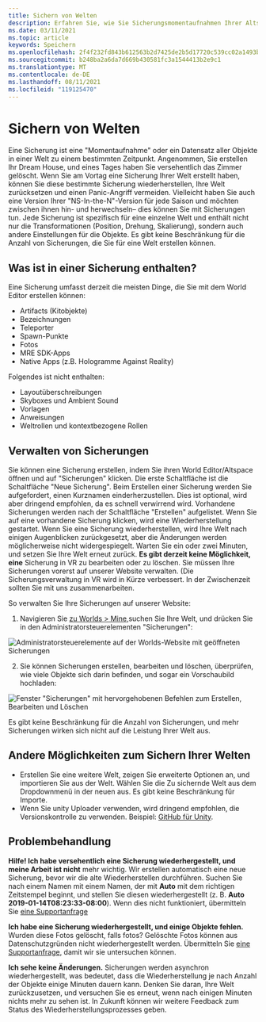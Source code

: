 ```yaml
---
title: Sichern von Welten
description: Erfahren Sie, wie Sie Sicherungsmomentaufnahmen Ihrer AltspaceVR-Welten erstellen, verwalten und beheben.
ms.date: 03/11/2021
ms.topic: article
keywords: Speichern
ms.openlocfilehash: 2f4f232fd843b612563b2d7425de2b5d17720c539cc02a1493bc4b118de4f117
ms.sourcegitcommit: b248ba2a6da7d669b430581fc3a1544413b2e9c1
ms.translationtype: MT
ms.contentlocale: de-DE
ms.lasthandoff: 08/11/2021
ms.locfileid: "119125470"
---
```

# <a name="backing-up-your-worlds"></a>Sichern von Welten

Eine Sicherung ist eine "Momentaufnahme" oder ein Datensatz aller Objekte in einer Welt zu einem bestimmten Zeitpunkt. Angenommen, Sie erstellen Ihr Dream House, und eines Tages haben Sie versehentlich das Zimmer gelöscht. Wenn Sie am Vortag eine Sicherung Ihrer Welt erstellt haben, können Sie diese bestimmte Sicherung wiederherstellen, Ihre Welt zurücksetzen und einen Panic-Angriff vermeiden. Vielleicht haben Sie auch eine Version Ihrer "NS-In-the-N"-Version für jede Saison und möchten zwischen ihnen hin- und herwechseln– dies können Sie mit Sicherungen tun. Jede Sicherung ist spezifisch für eine einzelne Welt und enthält nicht nur die Transformationen (Position, Drehung, Skalierung), sondern auch andere Einstellungen für die Objekte. Es gibt keine Beschränkung für die Anzahl von Sicherungen, die Sie für eine Welt erstellen können.  

## <a name="whats-included-in-a-backup"></a>Was ist in einer Sicherung enthalten?

Eine Sicherung umfasst derzeit die meisten Dinge, die Sie mit dem World Editor erstellen können:
* Artifacts (Kitobjekte)
* Bezeichnungen
* Teleporter
* Spawn-Punkte
* Fotos
* MRE SDK-Apps
* Native Apps (z.B. Hologramme Against Reality)

Folgendes ist nicht enthalten:

* Layoutüberschreibungen
* Skyboxes und Ambient Sound
* Vorlagen
* Anweisungen
* Weltrollen und kontextbezogene Rollen

## <a name="managing-backups"></a>Verwalten von Sicherungen

Sie können eine Sicherung erstellen, indem Sie ihren World Editor/Altspace öffnen und auf "Sicherungen" klicken. Die erste Schaltfläche ist die Schaltfläche "Neue Sicherung". Beim Erstellen einer Sicherung werden Sie aufgefordert, einen Kurznamen einderherzustellen. Dies ist optional, wird aber dringend empfohlen, da es schnell verwirrend wird. Vorhandene Sicherungen werden nach der Schaltfläche "Erstellen" aufgelistet. Wenn Sie auf eine vorhandene Sicherung klicken, wird eine Wiederherstellung gestartet. Wenn Sie eine Sicherung wiederherstellen, wird Ihre Welt nach einigen Augenblicken zurückgesetzt, aber die Änderungen werden möglicherweise nicht widergespiegelt. Warten Sie ein oder zwei Minuten, und setzen Sie Ihre Welt erneut zurück. **Es gibt derzeit keine Möglichkeit, eine** Sicherung in VR zu bearbeiten oder zu löschen. Sie müssen Ihre Sicherungen vorerst auf unserer Website verwalten. (Die Sicherungsverwaltung in VR wird in Kürze verbessert. In der Zwischenzeit sollten Sie mit uns zusammenarbeiten.

So verwalten Sie Ihre Sicherungen auf unserer Website:

1. Navigieren Sie [zu Worlds > Mine,](https://account.altvr.com/users/sign_in)suchen Sie Ihre Welt, und drücken Sie in den Administratorsteuerelementen "Sicherungen":

![Administratorsteuerelemente auf der Worlds-Website mit geöffneten Sicherungen](images/world-backup-img-01.png)

2. Sie können Sicherungen erstellen, bearbeiten und löschen, überprüfen, wie viele Objekte sich darin befinden, und sogar ein Vorschaubild hochladen: 

![Fenster "Sicherungen" mit hervorgehobenen Befehlen zum Erstellen, Bearbeiten und Löschen](images/world-backup-img-02.png)

Es gibt keine Beschränkung für die Anzahl von Sicherungen, und mehr Sicherungen wirken sich nicht auf die Leistung Ihrer Welt aus.

## <a name="other-ways-to-back-up-your-worlds"></a>Andere Möglichkeiten zum Sichern Ihrer Welten

* Erstellen Sie eine weitere Welt, zeigen Sie erweiterte Optionen an, und importieren Sie aus der Welt. Wählen Sie die Zu sichernde Welt aus dem Dropdownmenü in der neuen aus. Es gibt keine Beschränkung für Importe.
* Wenn Sie unity Uploader verwenden, wird dringend empfohlen, die Versionskontrolle zu verwenden. Beispiel: [GitHub für Unity](https://unity.github.com).

## <a name="troubleshooting"></a>Problembehandlung

**Hilfe! Ich habe versehentlich eine Sicherung wiederhergestellt, und meine Arbeit ist nicht** mehr wichtig. Wir erstellen automatisch eine neue Sicherung, bevor wir die alte Wiederherstellen durchführen. Suchen Sie nach einem Namen mit einem Namen, der mit **Auto** mit dem richtigen Zeitstempel beginnt, und stellen Sie diesen wiederhergestellt (z. B. **Auto 2019-01-14T08:23:33-08:00**).  Wenn dies nicht funktioniert, übermitteln Sie [eine Supportanfrage](https://help.altvr.com/hc/requests/new)

**Ich habe eine Sicherung wiederhergestellt, und einige Objekte fehlen.** Wurden diese Fotos gelöscht, falls fotos? Gelöschte Fotos können aus Datenschutzgründen nicht wiederhergestellt werden. Übermitteln Sie [eine Supportanfrage,](https://help.altvr.com/hc/requests/new) damit wir sie untersuchen können.

**Ich sehe keine Änderungen.** Sicherungen werden asynchron wiederhergestellt, was bedeutet, dass die Wiederherstellung je nach Anzahl der Objekte einige Minuten dauern kann. Denken Sie daran, Ihre Welt zurückzusetzen, und versuchen Sie es erneut, wenn nach einigen Minuten nichts mehr zu sehen ist. In Zukunft können wir weitere Feedback zum Status des Wiederherstellungsprozesses geben.